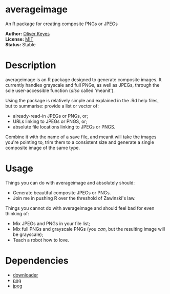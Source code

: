 averageimage
======

An R package for creating composite PNGs or JPEGs

__Author:__ [Oliver Keyes](http://blog.ironholds.org)<br/>
__License:__ [MIT](http://opensource.org/licenses/MIT)<br/>
__Status:__ Stable

Description
======
averageimage is an R package designed to generate composite images. It currently handles grayscale and full PNGs, as well as JPEGs, through the sole user-accessible function (_also_ called 'meanit').

Using the package is relatively simple and explained in the .Rd help files, but to summarise: provide a list or vector of:

* already-read-in JPEGs or PNGs, or;
* URLs linking to JPEGs or PNGS, or;
* absolute file locations linking to JPEGs or PNGS.

Combine it with the name of a save file, and meanit will take the images you're pointing to, trim them to a consistent size and generate a single composite image of the same type.

Usage
======
Things you can do with averageimage and absolutely should:

* Generate beautiful composite JPEGs or PNGs.
* Join me in pushing R over the threshold of Zawinski's law.

Things you cannot do with averageimage and should feel bad for even thinking of:

* Mix JPEGs and PNGs in your file list;
* Mix full PNGs and grayscale PNGs (you _can_, but the resulting image will be grayscale);
* Teach a robot how to love.

Dependencies
======
* [downloader](https://cran.r-project.org/web/packages/downloader/index.html)
* [png](https://cran.r-project.org/web/packages/jpeg/index.html)
* [jpeg](https://cran.r-project.org/web/packages/png/index.html)
